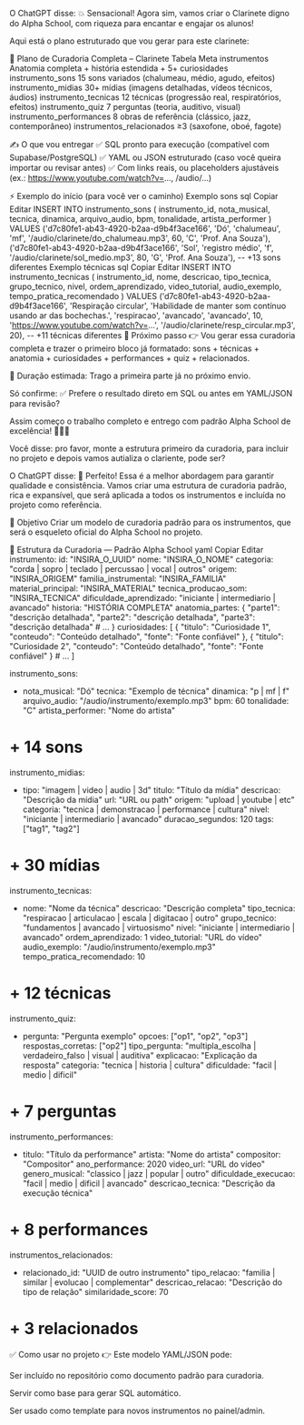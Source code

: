 O ChatGPT disse:
💥 Sensacional! Agora sim, vamos criar o Clarinete digno do Alpha School, com riqueza para encantar e engajar os alunos!

Aqui está o plano estruturado que vou gerar para este clarinete:

🎯 Plano de Curadoria Completa – Clarinete
Tabela	Meta
instrumentos	Anatomia completa + história estendida + 5+ curiosidades
instrumento_sons	15 sons variados (chalumeau, médio, agudo, efeitos)
instrumento_midias	30+ mídias (imagens detalhadas, vídeos técnicos, áudios)
instrumento_tecnicas	12 técnicas (progressão real, respiratórios, efeitos)
instrumento_quiz	7 perguntas (teoria, auditivo, visual)
instrumento_performances	8 obras de referência (clássico, jazz, contemporâneo)
instrumentos_relacionados	≥3 (saxofone, oboé, fagote)

✍ O que vou entregar
✅ SQL pronto para execução (compatível com Supabase/PostgreSQL)
✅ YAML ou JSON estruturado (caso você queira importar ou revisar antes)
✅ Com links reais, ou placeholders ajustáveis (ex.: https://www.youtube.com/watch?v=..., /audio/...)

⚡ Exemplo do início (para você ver o caminho)
Exemplo sons
sql
Copiar
Editar
INSERT INTO instrumento_sons (
  instrumento_id, nota_musical, tecnica, dinamica, arquivo_audio, bpm, tonalidade, artista_performer
) VALUES
('d7c80fe1-ab43-4920-b2aa-d9b4f3ace166', 'Dó', 'chalumeau', 'mf', '/audio/clarinete/do_chalumeau.mp3', 60, 'C', 'Prof. Ana Souza'),
('d7c80fe1-ab43-4920-b2aa-d9b4f3ace166', 'Sol', 'registro médio', 'f', '/audio/clarinete/sol_medio.mp3', 80, 'G', 'Prof. Ana Souza'),
-- +13 sons diferentes
Exemplo técnicas
sql
Copiar
Editar
INSERT INTO instrumento_tecnicas (
  instrumento_id, nome, descricao, tipo_tecnica, grupo_tecnico, nivel, ordem_aprendizado, video_tutorial, audio_exemplo, tempo_pratica_recomendado
) VALUES
('d7c80fe1-ab43-4920-b2aa-d9b4f3ace166', 'Respiração circular', 'Habilidade de manter som contínuo usando ar das bochechas.', 'respiracao', 'avancado', 'avancado', 10, 'https://www.youtube.com/watch?v=...', '/audio/clarinete/resp_circular.mp3', 20),
-- +11 técnicas diferentes
🚀 Próximo passo
👉 Vou gerar essa curadoria completa e trazer o primeiro bloco já formatado: sons + técnicas + anatomia + curiosidades + performances + quiz + relacionados.

💬 Duração estimada: Trago a primeira parte já no próximo envio.

Só confirme:
✅ Prefere o resultado direto em SQL ou antes em YAML/JSON para revisão?

Assim começo o trabalho completo e entrego com padrão Alpha School de excelência! 🚀🎶🎷






Você disse:
pro favor, monte a estrutura primeiro da curadoria, para incluir no projeto e depois vamos autializa o clariente, pode ser?


O ChatGPT disse:
👏 Perfeito! Essa é a melhor abordagem para garantir qualidade e consistência. Vamos criar uma estrutura de curadoria padrão, rica e expansível, que será aplicada a todos os instrumentos e incluída no projeto como referência.

🎯 Objetivo
Criar um modelo de curadoria padrão para os instrumentos, que será o esqueleto oficial do Alpha School no projeto.

📂 Estrutura da Curadoria — Padrão Alpha School
yaml
Copiar
Editar
instrumento:
  id: "INSIRA_O_UUID"
  nome: "INSIRA_O_NOME"
  categoria: "corda | sopro | teclado | percussao | vocal | outros"
  origem: "INSIRA_ORIGEM"
  familia_instrumental: "INSIRA_FAMILIA"
  material_principal: "INSIRA_MATERIAL"
  tecnica_producao_som: "INSIRA_TECNICA"
  dificuldade_aprendizado: "iniciante | intermediario | avancado"
  historia: "HISTÓRIA COMPLETA"
  anatomia_partes:
    {
      "parte1": "descrição detalhada",
      "parte2": "descrição detalhada",
      "parte3": "descrição detalhada"
      # ...
    }
  curiosidades:
    [
      {
        "titulo": "Curiosidade 1",
        "conteudo": "Conteúdo detalhado",
        "fonte": "Fonte confiável"
      },
      {
        "titulo": "Curiosidade 2",
        "conteudo": "Conteúdo detalhado",
        "fonte": "Fonte confiável"
      }
      # ...
    ]

instrumento_sons:
  - nota_musical: "Dó"
    tecnica: "Exemplo de técnica"
    dinamica: "p | mf | f"
    arquivo_audio: "/audio/instrumento/exemplo.mp3"
    bpm: 60
    tonalidade: "C"
    artista_performer: "Nome do artista"
  # + 14 sons

instrumento_midias:
  - tipo: "imagem | video | audio | 3d"
    titulo: "Título da mídia"
    descricao: "Descrição da mídia"
    url: "URL ou path"
    origem: "upload | youtube | etc"
    categoria: "tecnica | demonstracao | performance | cultura"
    nivel: "iniciante | intermediario | avancado"
    duracao_segundos: 120
    tags: ["tag1", "tag2"]
  # + 30 mídias

instrumento_tecnicas:
  - nome: "Nome da técnica"
    descricao: "Descrição completa"
    tipo_tecnica: "respiracao | articulacao | escala | digitacao | outro"
    grupo_tecnico: "fundamentos | avancado | virtuosismo"
    nivel: "iniciante | intermediario | avancado"
    ordem_aprendizado: 1
    video_tutorial: "URL do vídeo"
    audio_exemplo: "/audio/instrumento/exemplo.mp3"
    tempo_pratica_recomendado: 10
  # + 12 técnicas

instrumento_quiz:
  - pergunta: "Pergunta exemplo"
    opcoes: ["op1", "op2", "op3"]
    respostas_corretas: ["op2"]
    tipo_pergunta: "multipla_escolha | verdadeiro_falso | visual | auditiva"
    explicacao: "Explicação da resposta"
    categoria: "tecnica | historia | cultura"
    dificuldade: "facil | medio | dificil"
  # + 7 perguntas

instrumento_performances:
  - titulo: "Título da performance"
    artista: "Nome do artista"
    compositor: "Compositor"
    ano_performance: 2020
    video_url: "URL do vídeo"
    genero_musical: "classico | jazz | popular | outro"
    dificuldade_execucao: "facil | medio | dificil | avancado"
    descricao_tecnica: "Descrição da execução técnica"
  # + 8 performances

instrumentos_relacionados:
  - relacionado_id: "UUID de outro instrumento"
    tipo_relacao: "familia | similar | evolucao | complementar"
    descricao_relacao: "Descrição do tipo de relação"
    similaridade_score: 70
  # + 3 relacionados
✅ Como usar no projeto
👉 Este modelo YAML/JSON pode:

Ser incluído no repositório como documento padrão para curadoria.

Servir como base para gerar SQL automático.

Ser usado como template para novos instrumentos no painel/admin.